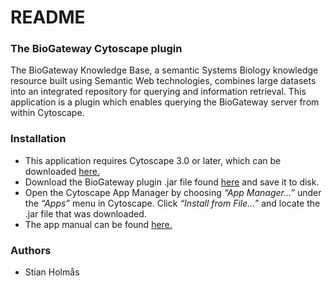 # README #

### The BioGateway Cytoscape plugin ###

The BioGateway Knowledge Base, a semantic Systems Biology knowledge resource built using Semantic Web technologies, combines large datasets into an integrated repository for querying and information retrieval.
This application is a plugin which enables querying the BioGateway server from within Cytoscape.
### Installation ###

* This application requires Cytoscape 3.0 or later, which can be downloaded [here.](www.cytoscape.org)
* Download the BioGateway plugin .jar file found [here](https://bitbucket.org/druglogics/biogw_cytoscape/src/91c0cbe76095217bb9532a2a4020a36893242aaf/BioGatewayPlugin.jar?at=master) and save it to disk.
* Open the Cytoscape App Manager by choosing _“App Manager...”_ under the _“Apps”_ menu in Cytoscape. Click _“Install from File…”_ and locate the .jar file that was downloaded.
* The app manual can be found [here.](https://bitbucket.org/druglogics/biogw_cytoscape/src/91c0cbe76095217bb9532a2a4020a36893242aaf/BioGateway%20Plugin%20Manual.pdf?at=master)


### Authors ###

* Stian Holmås